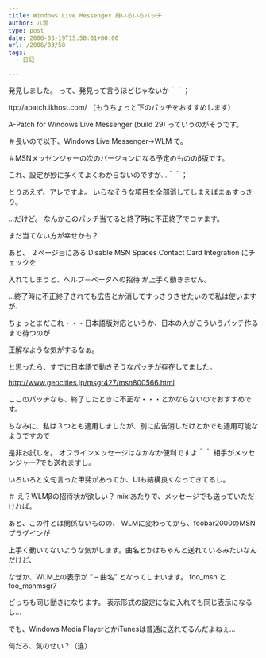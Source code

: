 ```yaml
---
title: Windows Live Messenger 用いろいろパッチ
author: 八雲
type: post
date: 2006-03-19T15:50:01+00:00
url: /2006/03/58
tags:
  - 日記

---
```

発見しました。 って、発見って言うほどじゃないか＾＾；
  
ttp://apatch.ikhost.com/ （もうちょっと下のパッチをおすすめします）
  
A-Patch for Windows Live Messenger (build 29) っていうのがそうです。
  
＃長いので以下、Windows Live Messenger→WLM で。
  
＃MSNメッセンジャーの次のバージョンになる予定のもののβ版です。
  
これ、設定が妙に多くてよくわからないのですが…＾＾；
  
とりあえず、アレですよ。 いらなそうな項目を全部消してしまえばまぁすっきり。
  
…だけど。 なんかこのパッチ当てると終了時に不正終了でコケます。
  
まだ当てない方が幸せかも？
  
あと、 ２ページ目にある Disable MSN Spaces Contact Card Integration にチェックを
  
入れてしまうと、ヘルプ－ベータへの招待 が上手く動きません。
  
…終了時に不正終了されても広告とか消してすっきりさせたいので私は使いますが、
  
ちょっとまだこれ・・・日本語版対応というか、日本の人がこういうパッチ作るまで待つのが
  
正解なような気がするなぁ。

と思ったら、すでに日本語で動きそうなパッチが存在してました。
  
http://www.geocities.jp/msgr427/msn800566.html
  
ここのパッチなら、終了したときに不正な・・・とかならないのでおすすめです。
  
ちなみに、私は３つとも適用しましたが、別に広告消しだけとかでも適用可能なようですので
  
是非お試しを。 オフラインメッセージはなかなか便利ですよ＾＾ 相手がメッセンジャー7でも送れますし。
  
いろいろと文句言った甲斐があってか、UIも結構良くなってきてるし。
  
＃ え？WLMβの招待状が欲しい？ mixiあたりで、メッセージでも送っていただければ。

あと、この件とは関係ないものの、 WLMに変わってから、foobar2000のMSNプラグインが
  
上手く動いてないような気がします。曲名とかはちゃんと送れているみたいなんだけど、
  
なぜか、WLM上の表示が &#8221; &#8211; 曲名&#8221; となってしまいます。 foo\_msn と foo\_msnmsgr7
  
どっちも同じ動きになります。 表示形式の設定になに入れても同じ表示になるし…
  
でも、Windows Media PlayerとかiTunesは普通に送れてるんだよねぇ…
  
何だろ、気のせい？（違）
